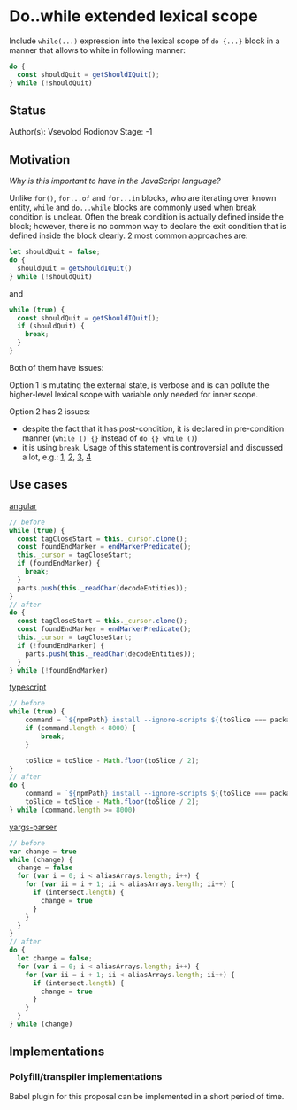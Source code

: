 # Do..while extended lexical scope

Include `while(...)` expression into the lexical scope of `do {...}` block in a manner that allows to white in following manner:
```javascript
do {
  const shouldQuit = getShouldIQuit();
} while (!shouldQuit)
```

## Status

Author(s): Vsevolod Rodionov
Stage: -1

## Motivation

*Why is this important to have in the JavaScript language?*

Unlike `for()`, `for...of` and `for...in` blocks, who are iterating over known entity, `while` and `do...while` blocks are commonly used when break condition is unclear.
Often the break condition is actually defined inside the block; however, there is no common way to declare the exit condition that is defined inside the block clearly.
2 most common approaches are:

```javascript
let shouldQuit = false;
do {
  shouldQuit = getShouldIQuit()
} while (!shouldQuit)
```
and
```javascript
while (true) {
  const shouldQuit = getShouldIQuit();
  if (shouldQuit) {
    break;
  }
}
```

Both of them have issues:

Option 1 is mutating the external state, is verbose and is can pollute the higher-level lexical scope with variable only needed for inner scope.

Option 2 has 2 issues:
- despite the fact that it has post-condition, it is declared in pre-condition manner (`while () {}` instead of `do {} while ()`)
- it is using `break`. Usage of this statement is controversial and discussed a lot, e.g.: 
[1](https://softwareengineering.stackexchange.com/questions/58237/are-break-and-continue-bad-programming-practices), 
[2](https://stackoverflow.com/questions/3922599/is-it-a-bad-practice-to-use-break-in-a-for-loop), 
[3](https://www.quora.com/Is-there-anything-bad-about-using-a-while-true-loop-and-exiting-it-using-a-break-statement), 
[4](https://www.reddit.com/r/learnjava/comments/3mc1lb/why_is_it_bad_practice_to_use_the_break_or/)

## Use cases

[angular](https://github.com/angular/angular/blob/5d86e4a9b166f9a9b9f521b9fa8a83f1187d76df/packages/compiler/src/ml_parser/lexer.ts#L418-L426)
```javascript
// before
while (true) {
  const tagCloseStart = this._cursor.clone();
  const foundEndMarker = endMarkerPredicate();
  this._cursor = tagCloseStart;
  if (foundEndMarker) {
    break;
  }
  parts.push(this._readChar(decodeEntities));
}
// after
do {
  const tagCloseStart = this._cursor.clone();
  const foundEndMarker = endMarkerPredicate();
  this._cursor = tagCloseStart;
  if (!foundEndMarker) {
    parts.push(this._readChar(decodeEntities));
  }
} while (!foundEndMarker)
```

[typescript](https://github.com/microsoft/TypeScript/blob/d7c83f023eeb16027c5942b8156207e9f068b367/src/typingsInstallerCore/typingsInstaller.ts#L48-L55)
```typescript
// before
while (true) {
    command = `${npmPath} install --ignore-scripts ${(toSlice === packageNames.length ? packageNames : packageNames.slice(sliceStart, sliceStart + toSlice)).join(" ")} --save-dev --user-agent="typesInstaller/${tsVersion}"`;
    if (command.length < 8000) {
        break;
    }

    toSlice = toSlice - Math.floor(toSlice / 2);
}
// after
do {
    command = `${npmPath} install --ignore-scripts ${(toSlice === packageNames.length ? packageNames : packageNames.slice(sliceStart, sliceStart + toSlice)).join(" ")} --save-dev --user-agent="typesInstaller/${tsVersion}"`;
    toSlice = toSlice - Math.floor(toSlice / 2);
} while (command.length >= 8000)
```
[yargs-parser](https://github.com/yargs/yargs-parser/blob/master/index.js#L922-L938)
```javascript
// before
var change = true
while (change) {
  change = false
  for (var i = 0; i < aliasArrays.length; i++) {
    for (var ii = i + 1; ii < aliasArrays.length; ii++) {
      if (intersect.length) {
        change = true
      }
    }
  }
}
// after
do {
  let change = false;
  for (var i = 0; i < aliasArrays.length; i++) {
    for (var ii = i + 1; ii < aliasArrays.length; ii++) {
      if (intersect.length) {
        change = true
      }
    }
  }
} while (change)
```

## Implementations

### Polyfill/transpiler implementations

Babel plugin for this proposal can be implemented in a short period of time.
